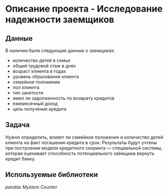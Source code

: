 # Описание проекта - Исследование надежности заемщиков


## Данные

В наличии были следующие данные о заемщиках:
- количество детей в семье
- общий трудовой стаж в днях
- возраст клиента в годах
- уровень образования клиента
- семейное положение
- пол клиента
- тип занятости
- имел ли задолженность по возврату кредитов
- ежемесячный доход
- цель получения кредита

## Задача

Нужно определить, влияет ли семейное положение и количество детей клиента на факт погашения кредита в срок. 
Результаты будут учтены при построении модели кредитного скоринга — специальной системы, которая оценивает способность потенциального заёмщика вернуть кредит банку. 

## Используемые библиотеки
*pandas*
*Mystem*
*Counter*
